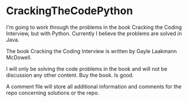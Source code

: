 # CrackingTheCodePython
I'm going to work through the problems in the book Cracking the Coding Interview, but with Python.
Currently I believe the problems are solved in Java.

The book Cracking the Coding Interview is written by Gayle Laakmann McDowell.

I will only be solving the code problems in the book and will not be discussion any other content.
Buy the book.  Is good. 

A comment file will store all additional information and comments for the repo concerning solutions or the repo. 
